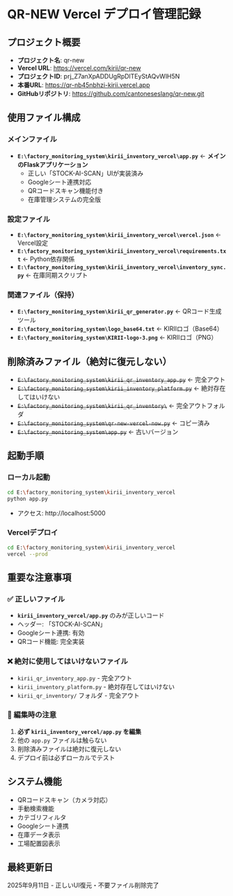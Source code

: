 # QR-NEW Vercel デプロイ管理記録

## プロジェクト概要
- **プロジェクト名**: qr-new
- **Vercel URL**: https://vercel.com/kirii/qr-new
- **プロジェクトID**: prj_Z7anXpADDUgRpDlTEyStAQvWlH5N
- **本番URL**: https://qr-nb45nbhzi-kirii.vercel.app
- **GitHubリポジトリ**: https://github.com/cantoneseslang/qr-new.git

## 使用ファイル構成

### メインファイル
- **`E:\factory_monitoring_system\kirii_inventory_vercel\app.py`** ← **メインのFlaskアプリケーション**
  - 正しい「STOCK-AI-SCAN」UIが実装済み
  - Googleシート連携対応
  - QRコードスキャン機能付き
  - 在庫管理システムの完全版

### 設定ファイル
- **`E:\factory_monitoring_system\kirii_inventory_vercel\vercel.json`** ← Vercel設定
- **`E:\factory_monitoring_system\kirii_inventory_vercel\requirements.txt`** ← Python依存関係
- **`E:\factory_monitoring_system\kirii_inventory_vercel\inventory_sync.py`** ← 在庫同期スクリプト

### 関連ファイル（保持）
- **`E:\factory_monitoring_system\kirii_qr_generator.py`** ← QRコード生成ツール
- **`E:\factory_monitoring_system\logo_base64.txt`** ← KIRIIロゴ（Base64）
- **`E:\factory_monitoring_system\KIRII-logo-3.png`** ← KIRIIロゴ（PNG）

## 削除済みファイル（絶対に復元しない）
- ~~`E:\factory_monitoring_system\kirii_qr_inventory_app.py`~~ ← 完全アウト
- ~~`E:\factory_monitoring_system\kirii_inventory_platform.py`~~ ← 絶対存在してはいけない
- ~~`E:\factory_monitoring_system\kirii_qr_inventory\`~~ ← 完全アウトフォルダ
- ~~`E:\factory_monitoring_system\qr-new-vercel-now.py`~~ ← コピー済み
- ~~`E:\factory_monitoring_system\app.py`~~ ← 古いバージョン

## 起動手順

### ローカル起動
```bash
cd E:\factory_monitoring_system\kirii_inventory_vercel
python app.py
```
- アクセス: http://localhost:5000

### Vercelデプロイ
```bash
cd E:\factory_monitoring_system\kirii_inventory_vercel
vercel --prod
```

## 重要な注意事項

### ✅ 正しいファイル
- **`kirii_inventory_vercel/app.py`** のみが正しいコード
- ヘッダー: 「STOCK-AI-SCAN」
- Googleシート連携: 有効
- QRコード機能: 完全実装

### ❌ 絶対に使用してはいけないファイル
- `kirii_qr_inventory_app.py` - 完全アウト
- `kirii_inventory_platform.py` - 絶対存在してはいけない
- `kirii_qr_inventory/` フォルダ - 完全アウト

### 🔧 編集時の注意
1. **必ず `kirii_inventory_vercel/app.py` を編集**
2. 他の `app.py` ファイルは触らない
3. 削除済みファイルは絶対に復元しない
4. デプロイ前は必ずローカルでテスト

## システム機能
- QRコードスキャン（カメラ対応）
- 手動検索機能
- カテゴリフィルタ
- Googleシート連携
- 在庫データ表示
- 工場配置図表示

## 最終更新日
2025年9月11日 - 正しいUI復元・不要ファイル削除完了

